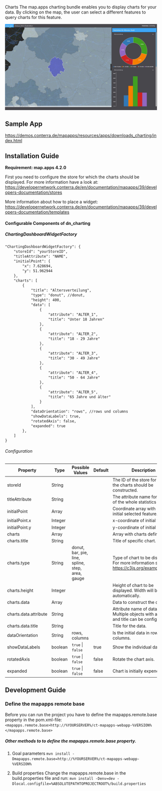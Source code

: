 Charts
The map.apps charting bundle enables you to display charts for your data. 
By clicking on the map, the user can select a different features to query charts for this feature.

![Screenshot App](https://github.com/conterra/mapapps-charting/blob/master/screenshot.JPG)

Sample App
------------------
https://demos.conterra.de/mapapps/resources/apps/downloads_charting/index.html

Installation Guide
------------------
**Requirement: map.apps 4.2.0**

First you need to configure the store for which the charts should be displayed.
For more information have a look at:
https://developernetwork.conterra.de/en/documentation/mapapps/39/developers-documentation/stores

More information about how to place a widget:
https://developernetwork.conterra.de/en/documentation/mapapps/39/developers-documentation/templates

#### Configurable Components of dn_charting

##### ChartingDashboardWidgetFactory
```
"ChartingDashboardWidgetFactory": {
    "storeId": "yourStoreID",
    "titleAttribute": "NAME",
    "initialPoint": {
        "x": 7.628694,
        "y": 51.962944
    },
    "charts": [
        {
            "title": "Altersverteilung",
            "type": "donut", //donut,
            "height": 400,
            "data": [
                {
                    "attribute": "ALTER_1",
                    "title": "Unter 18 Jahren"
                },
                {
                    "attribute": "ALTER_2",
                    "title": "18 - 29 Jahre"
                },
                {
                    "attribute": "ALTER_3",
                    "title": "30 - 49 Jahre"
                },
                {
                    "attribute": "ALTER_4",
                    "title": "50 - 64 Jahre"
                },
                {
                    "attribute": "ALTER_5",
                    "title": "65 Jahre und älter"
                }
            ],
            "dataOrientation": "rows", //rows und columns    
            "showDataLabels": true,
            "rotatedAxis": false,
            "expanded": true
        },
    ]
}
```

###### Configuration
| Property                   | Type    | Possible Values                                                       | Default                     | Description                                                                                                                                                                                                              |
|----------------------------|---------|-----------------------------------------------------------------------|-----------------------------|-------------------------------------------------------------------------------------------------------------|
| storeId                    | String  |                                                                       |                             | The ID of the store for which the charts should be constructed.                                             |
| titleAttribute             | String  |                                                                       |                             | The attribute name for the title of the whole statistics section.                                           |
| initialPoint               | Array   |                                                                       |                             | Coordinate array with point of initial selected feature.                                                    |
| initialPoint.x             | Integer |                                                                       |                             | x-coordinate of initial feature.                                                                            |
| initialPoint.y             | Integer |                                                                       |                             | y-coordinate of initial feature.                                                                            |
| charts                     | Array   |                                                                       |                             | Array with charts definitions.                                                                              |
| charts.title               | String  |                                                                       |                             | Title of specific chart.                                                                                    |
| charts.type                | String  | donut, bar, pie, line, spline, step, area, gauge                      |                             | Type of chart to be displayed. For more information see: https://c3js.org/examples.html.                    |
| charts.height              | Integer |                                                                       |                             | Height of chart to be displayed. Width will be set automatically.                                           |
| charts.data                | Array   |                                                                       |                             | Data to construct the chart for.                                                                            |
| charts.data.attribute      | String  |                                                                       |                             | Attribute name of data. Multiple objects with attribute and title can be configured.                        |
| charts.data.title          | String  |                                                                       |                             | Title for the data.                                                                                         |
| dataOrientation            | String  | rows, columns                                                         |                             | Is the initial data in rows or in columns.                                                                  |
| showDataLabels             | boolean | ```true``` &#124; ```false```                                         | true                        | Show the individual data label.                                                                             |
| rotatedAxis                | boolean | ```true``` &#124; ```false```                                         | false                       | Rotate the chart axis.                                                                                      |
| expanded                   | boolean | ```true``` &#124; ```false```                                         | false                       | Chart is initially expended.                                                                                |


Development Guide
------------------
### Define the mapapps remote base
Before you can run the project you have to define the mapapps.remote.base property in the pom.xml-file:
`<mapapps.remote.base>http://%YOURSERVER%/ct-mapapps-webapp-%VERSION%</mapapps.remote.base>`

##### Other methods to to define the mapapps.remote.base property.
1. Goal parameters
`mvn install -Dmapapps.remote.base=http://%YOURSERVER%/ct-mapapps-webapp-%VERSION%`

2. Build properties
Change the mapapps.remote.base in the build.properties file and run:
`mvn install -Denv=dev -Dlocal.configfile=%ABSOLUTEPATHTOPROJECTROOT%/build.properties`
